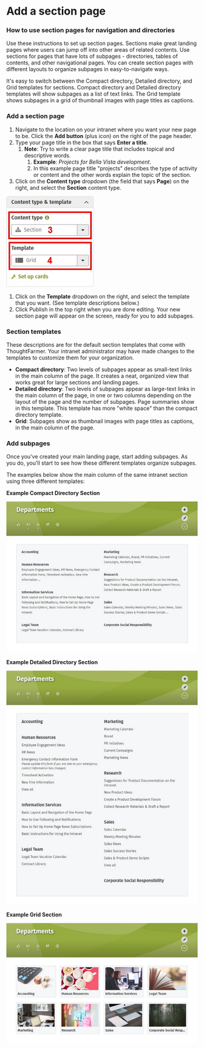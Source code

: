 # Add a section page



### How to use section pages for navigation and directories

Use these instructions to set up section pages. Sections make great landing pages where users can jump off into other areas of related contents. Use sections for pages that have lots of subpages - directories, tables of contents, and other navigational pages. You can create section pages with different layouts to organize subpages in easy-to-navigate ways.  
  
It's easy to switch between the Compact directory, Detailed directory, and Grid templates for sections. Compact directory and Detailed directory templates will show subpages as a list of text links. The Grid template shows subpages in a grid of thumbnail images with page titles as captions.

### Add a section page

1. Navigate to the location on your intranet where you want your new page to be. Click the **Add button** \(plus icon\) on the right of the page header.
2. Type your page title in the box that says **Enter a title**.
   1. **Note**: Try to write a clear page title that includes topical and descriptive words.
      1. **Example**: _Projects for Bella Vista development._
      2. In this example page title "projects" describes the type of activity or content and the other words explain the topic of the section.
3. Click on the **Content type** dropdown \(the field that says **Page**\) on the right, and select the **Section** content type. 

![](../../.gitbook/assets/1%20%2892%29.jpg)



1. Click on the **Template** dropdown on the right, and select the template that you want. \(See template descriptions below.\)
2. Click Publish in the top right when you are done editing. Your new section page will appear on the screen, ready for you to add subpages.

### Section templates

These descriptions are for the default section templates that come with ThoughtFarmer. Your intranet administrator may have made changes to the templates to customize them for your organization.

* **Compact directory**: Two levels of subpages appear as small-text links in the main column of the page. It creates a neat, organized view that works great for large sections and landing pages.
* **Detailed directory**: Two levels of subpages appear as large-text links in the main column of the page, in one or two columns depending on the layout of the page and the number of subpages. Page summaries show in this template. This template has more "white space" than the compact directory template. 
* **Grid**: Subpages show as thumbnail images with page titles as captions, in the main column of the page.

### Add subpages

Once you've created your main landing page, start adding subpages. As you do, you'll start to see how these different templates organize subpages.  
  
The examples below show the main column of the same intranet section using three different templates:  
  
**Example Compact Directory Section**

![](../../.gitbook/assets/2%20%2819%29.jpg)

**Example Detailed Directory Section**

![](../../.gitbook/assets/3%20%2822%29.jpg)

**Example Grid Section**

![](../../.gitbook/assets/4%20%2816%29.jpg)

